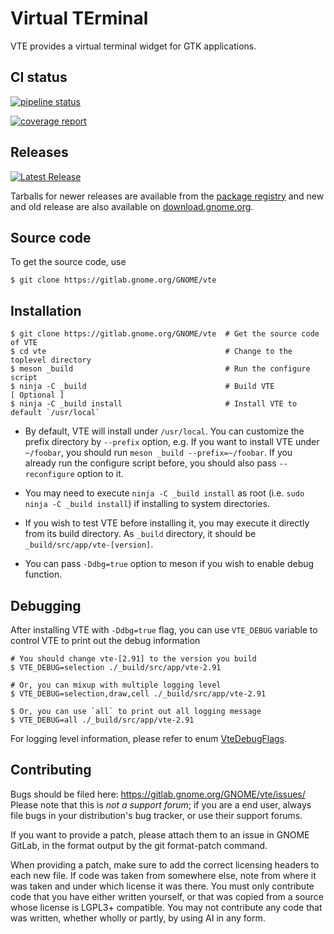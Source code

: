 Virtual TErminal
================

VTE provides a virtual terminal widget for GTK applications.

CI status
---------

[![pipeline status](https://gitlab.gnome.org/GNOME/vte/badges/master/pipeline.svg)](https://gitlab.gnome.org/GNOME/vte/-/commits/master)

[![coverage report](https://gitlab.gnome.org/GNOME/vte/badges/master/coverage.svg)](https://gitlab.gnome.org/GNOME/vte/-/commits/master)

Releases
--------

[![Latest Release](https://gitlab.gnome.org/GNOME/vte/-/badges/release.svg)](https://gitlab.gnome.org/GNOME/vte/-/releases)

Tarballs for newer releases are available from the
[package registry](https://gitlab.gnome.org/GNOME/vte/-/packages)
and new and old release are also available on
[download.gnome.org](https://download.gnome.org/sources/vte/).

Source code
-----------

To get the source code, use
```
$ git clone https://gitlab.gnome.org/GNOME/vte
```

Installation
------------

```
$ git clone https://gitlab.gnome.org/GNOME/vte  # Get the source code of VTE
$ cd vte                                        # Change to the toplevel directory
$ meson _build                                  # Run the configure script
$ ninja -C _build                               # Build VTE
[ Optional ]
$ ninja -C _build install                       # Install VTE to default `/usr/local`
```

* By default, VTE will install under `/usr/local`. You can customize the
prefix directory by `--prefix` option, e.g. If you want to install VTE under
`~/foobar`, you should run `meson _build --prefix=~/foobar`. If you already
run the configure script before, you should also pass `--reconfigure` option to it.

* You may need to execute `ninja -C _build install` as root
(i.e. `sudo ninja -C _build install`) if installing to system directories.

* If you wish to test VTE before installing it, you may execute it directly from
its build directory. As `_build` directory, it should be `_build/src/app/vte-[version]`.

* You can pass `-Ddbg=true` option to meson if you wish to enable debug function.


Debugging
---------

After installing VTE with `-Ddbg=true` flag, you can use `VTE_DEBUG` variable to control
VTE to print out the debug information

```
# You should change vte-[2.91] to the version you build
$ VTE_DEBUG=selection ./_build/src/app/vte-2.91

# Or, you can mixup with multiple logging level
$ VTE_DEBUG=selection,draw,cell ./_build/src/app/vte-2.91

$ Or, you can use `all` to print out all logging message
$ VTE_DEBUG=all ./_build/src/app/vte-2.91
```

For logging level information, please refer to enum [VteDebugFlags](src/debug.h).


Contributing
------------

Bugs should be filed here: https://gitlab.gnome.org/GNOME/vte/issues/
Please note that this is *not a support forum*; if you are a end user,
always file bugs in your distribution's bug tracker, or use their
support forums.

If you want to provide a patch, please attach them to an issue in GNOME
GitLab, in the format output by the git format-patch command.

When providing a patch, make sure to add the correct licensing headers to
each new file. If code was taken from somewhere else, note from where it was
taken and under which license it was there. You must only contribute code
that you have either written yourself, or that was copied from a source
whose license is LGPL3+ compatible. You may not contribute any code that
was written, whether wholly or partly, by using AI in any form.
